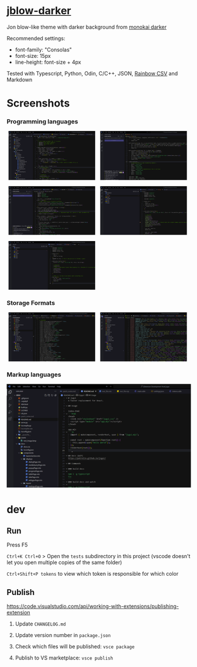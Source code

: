 # [jblow-darker](https://github.com/Patrolin/jblow-darker)
Jon blow-like theme with darker background from [monokai darker](https://github.com/eser/vscode-one-dark-pro-monokai-darker)

Recommended settings:
- font-family: "Consolas"
- font-size: 15px
- line-height: font-size + 4px

Tested with Typescript, Python, Odin, C/C++, JSON, [Rainbow CSV](https://marketplace.visualstudio.com/items?itemName=mechatroner.rainbow-csv) and Markdown

# Screenshots

### Programming languages
<p>
  <img src="https://github.com/Patrolin/jblow-darker/blob/master/assets/screenshots/programming/typescript_cropped.png" width="47%" hspace="1%" title="Typescript">
  <img src="https://github.com/Patrolin/jblow-darker/blob/master/assets/screenshots/programming/python_cropped.png" width="47%" hspace="1%" title="Python">
</p>
<p>
  <img src="https://github.com/Patrolin/jblow-darker/blob/master/assets/screenshots/programming/odin_cropped.png" width="47%" hspace="1%" title="Odin">
  <img src="https://github.com/Patrolin/jblow-darker/blob/master/assets/screenshots/programming/cpp_cropped.png" width="47%" hspace="1%" title="C++">
</p>
<p>
  <img src="https://github.com/Patrolin/jblow-darker/blob/master/assets/screenshots/programming/c_cropped.png" width="47%" hspace="1%" title="C">
</p>

### Storage Formats
<p>
  <img src="https://github.com/Patrolin/jblow-darker/blob/master/assets/screenshots/storage/json_cropped.png" width="47%" hspace="1%" title="JSON">
  <img src="https://github.com/Patrolin/jblow-darker/blob/master/assets/screenshots/storage/csv_cropped.png" width="47%" hspace="1%" title="Rainbow CSV">
</p>

### Markup languages
![Markdown](https://github.com/Patrolin/jblow-darker/blob/master/assets/screenshots/markup/markdown_cropped.png?raw=true "Markdown")

# dev

## Run
Press F5

`Ctrl+K Ctrl+O` > Open the `tests` subdirectory in this project (vscode doesn't let you open multiple copies of the same folder)

`Ctrl+Shift+P tokens` to view which token is responsible for which color


## Publish
https://code.visualstudio.com/api/working-with-extensions/publishing-extension

1) Update `CHANGELOG.md`

2) Update version number in `package.json`

2) Check which files will be published: `vsce package`

3) Publish to VS marketplace: `vsce publish`
